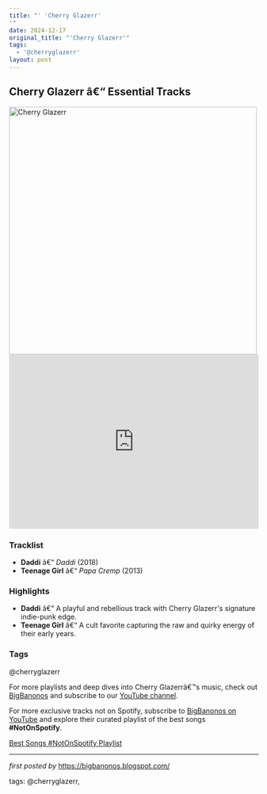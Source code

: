 ```yaml
---
title: "' 'Cherry Glazerr'
'"
date: 2024-12-17
original_title: "'Cherry Glazerr'"
tags:
  - '@cherryglazerr'
layout: post
---
```

<h2>Cherry Glazerr â€“ Essential Tracks</h2> <div > <img src="https://www.tinymixtapes.com/sites/default/files/imagecache/Article_Width/1710/cherry-glazerr.jpg" alt="Cherry Glazerr" width="500" />
</div> <iframe src="https://open.spotify.com/embed/playlist/65PkTtECPFV9I9HBGFtaHz?utm_source=generator" width="100%" height="352" frameborder="0" allow="autoplay; clipboard-write; encrypted-media; fullscreen; picture-in-picture" loading="lazy"></iframe> <h3>Tracklist</h3>
<ul> <li><strong>Daddi</strong> â€“ <em>Daddi</em> (2018)</li> <li><strong>Teenage Girl</strong> â€“ <em>Papa Cremp</em> (2013)</li>
</ul> <h3>Highlights</h3>
<ul> <li><strong>Daddi</strong> â€“ A playful and rebellious track with Cherry Glazerr's signature indie-punk edge.</li> <li><strong>Teenage Girl</strong> â€“ A cult favorite capturing the raw and quirky energy of their early years.</li>
</ul> <h3>Tags</h3>
<p>@cherryglazerr</p> <p>For more playlists and deep dives into Cherry Glazerrâ€™s music, check out <a href="https://bigbanonos.blogspot.com/" target="_blank">BigBanonos</a> and subscribe to our <a href="https://www.youtube.com/@BigBanonos" target="_blank">YouTube channel</a>.</p>


<!--Subscribe and Playlist Links-->
<div>
    <p>For more exclusive tracks not on Spotify, subscribe to <a href="https://www.youtube.com/@BigBanonos" target="_blank">BigBanonos on YouTube</a> and explore their curated playlist of the best songs <strong>#NotOnSpotify</strong>.</p>
    <p><a href="https://www.youtube.com/playlist?list=PLtuNtuTatqI0kFahUCbtbfenC_ET5O_tr" target="_blank">Best Songs #NotOnSpotify Playlist<br /></a></p></div>

<hr />

<p><em>first posted by</em> <a href="https://bigbanonos.blogspot.com/" rel="noopener" target="_new">https://bigbanonos.blogspot.com/</a></p>

<p>tags: @cherryglazerr,</p>
